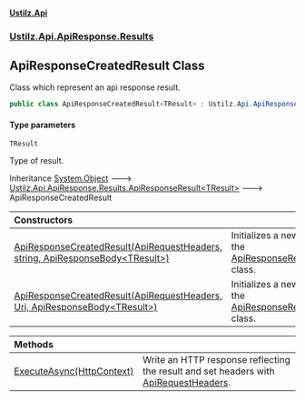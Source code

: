 #### [Ustilz.Api](index.md 'index')
### [Ustilz.Api.ApiResponse.Results](Ustilz.Api.ApiResponse.Results.md 'Ustilz.Api.ApiResponse.Results')

## ApiResponseCreatedResult<TResult> Class

Class which represent an api response result.

```csharp
public class ApiResponseCreatedResult<TResult> : Ustilz.Api.ApiResponse.Results.ApiResponseResult<TResult>
```
#### Type parameters

<a name='Ustilz.Api.ApiResponse.Results.ApiResponseCreatedResult_TResult_.TResult'></a>

`TResult`

Type of result.

Inheritance [System.Object](https://docs.microsoft.com/en-us/dotnet/api/System.Object 'System.Object') &#129106; [Ustilz.Api.ApiResponse.Results.ApiResponseResult&lt;](Ustilz.Api.ApiResponse.Results.ApiResponseResult_TResult_.md 'Ustilz.Api.ApiResponse.Results.ApiResponseResult<TResult>')[TResult](Ustilz.Api.ApiResponse.Results.ApiResponseCreatedResult_TResult_.md#Ustilz.Api.ApiResponse.Results.ApiResponseCreatedResult_TResult_.TResult 'Ustilz.Api.ApiResponse.Results.ApiResponseCreatedResult<TResult>.TResult')[&gt;](Ustilz.Api.ApiResponse.Results.ApiResponseResult_TResult_.md 'Ustilz.Api.ApiResponse.Results.ApiResponseResult<TResult>') &#129106; ApiResponseCreatedResult<TResult>

| Constructors | |
| :--- | :--- |
| [ApiResponseCreatedResult(ApiRequestHeaders, string, ApiResponseBody&lt;TResult&gt;)](Ustilz.Api.ApiResponse.Results.ApiResponseCreatedResult_TResult_.ApiResponseCreatedResult(Ustilz.Api.ApiResponse.ApiRequestHeaders,string,Ustilz.Api.ApiResponse.ApiResponseBody_TResult_).md 'Ustilz.Api.ApiResponse.Results.ApiResponseCreatedResult<TResult>.ApiResponseCreatedResult(Ustilz.Api.ApiResponse.ApiRequestHeaders, string, Ustilz.Api.ApiResponse.ApiResponseBody<TResult>)') | Initializes a new instance of the [ApiResponseResult&lt;TResult&gt;](Ustilz.Api.ApiResponse.Results.ApiResponseResult_TResult_.md 'Ustilz.Api.ApiResponse.Results.ApiResponseResult<TResult>') class. |
| [ApiResponseCreatedResult(ApiRequestHeaders, Uri, ApiResponseBody&lt;TResult&gt;)](Ustilz.Api.ApiResponse.Results.ApiResponseCreatedResult_TResult_.ApiResponseCreatedResult(Ustilz.Api.ApiResponse.ApiRequestHeaders,System.Uri,Ustilz.Api.ApiResponse.ApiResponseBody_TResult_).md 'Ustilz.Api.ApiResponse.Results.ApiResponseCreatedResult<TResult>.ApiResponseCreatedResult(Ustilz.Api.ApiResponse.ApiRequestHeaders, System.Uri, Ustilz.Api.ApiResponse.ApiResponseBody<TResult>)') | Initializes a new instance of the [ApiResponseResult&lt;TResult&gt;](Ustilz.Api.ApiResponse.Results.ApiResponseResult_TResult_.md 'Ustilz.Api.ApiResponse.Results.ApiResponseResult<TResult>') class. |

| Methods | |
| :--- | :--- |
| [ExecuteAsync(HttpContext)](Ustilz.Api.ApiResponse.Results.ApiResponseCreatedResult_TResult_.ExecuteAsync(Microsoft.AspNetCore.Http.HttpContext).md 'Ustilz.Api.ApiResponse.Results.ApiResponseCreatedResult<TResult>.ExecuteAsync(Microsoft.AspNetCore.Http.HttpContext)') | Write an HTTP response reflecting the result and set headers with [ApiRequestHeaders](Ustilz.Api.ApiResponse.ApiRequestHeaders.md 'Ustilz.Api.ApiResponse.ApiRequestHeaders'). |
